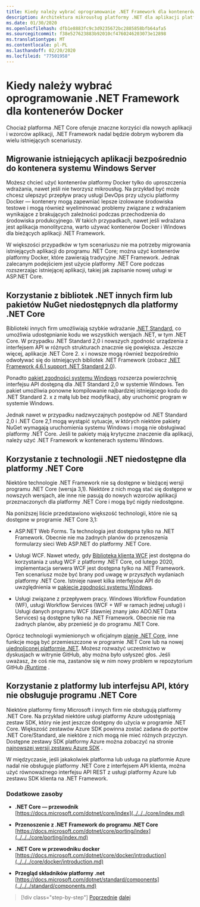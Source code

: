 ```yaml
---
title: Kiedy należy wybrać oprogramowanie .NET Framework dla kontenerów Docker
description: Architektura mikrousług platformy .NET dla aplikacji platformy .NET w kontenerze | Kiedy należy wybrać .NET Framework kontenerów platformy Docker
ms.date: 01/30/2020
ms.openlocfilehash: dfb1e8883fc9c3d9235672bc2885858bfb64afa5
ms.sourcegitcommit: f38e527623883b92010cf4760246203073e12898
ms.translationtype: MT
ms.contentlocale: pl-PL
ms.lasthandoff: 02/20/2020
ms.locfileid: "77501958"
---
```

# <a name="when-to-choose-net-framework-for-docker-containers"></a>Kiedy należy wybrać oprogramowanie .NET Framework dla kontenerów Docker

Chociaż platforma .NET Core oferuje znaczne korzyści dla nowych aplikacji i wzorców aplikacji, .NET Framework nadal będzie dobrym wyborem dla wielu istniejących scenariuszy.

## <a name="migrating-existing-applications-directly-to-a-windows-server-container"></a>Migrowanie istniejących aplikacji bezpośrednio do kontenera systemu Windows Server

Możesz chcieć użyć kontenerów platformy Docker tylko do uproszczenia wdrażania, nawet jeśli nie tworzysz mikrousług. Na przykład być może chcesz ulepszyć przepływ pracy usługi DevOps przy użyciu platformy Docker — kontenery mogą zapewniać lepsze izolowane środowiska testowe i mogą również wyeliminować problemy związane z wdrażaniem wynikające z brakujących zależności podczas przechodzenia do środowiska produkcyjnego. W takich przypadkach, nawet jeśli wdrażana jest aplikacja monolityczna, warto używać kontenerów Docker i Windows dla bieżących aplikacji .NET Framework.

W większości przypadków w tym scenariuszu nie ma potrzeby migrowania istniejących aplikacji do programu .NET Core; można użyć kontenerów platformy Docker, które zawierają tradycyjne .NET Framework. Jednak zalecanym podejściem jest użycie platformy .NET Core podczas rozszerzając istniejącej aplikacji, takiej jak zapisanie nowej usługi w ASP.NET Core.

## <a name="using-third-party-net-libraries-or-nuget-packages-not-available-for-net-core"></a>Korzystanie z bibliotek .NET innych firm lub pakietów NuGet niedostępnych dla platformy .NET Core

Biblioteki innych firm umożliwiają szybkie wdrażanie [.NET Standard](../../../standard/net-standard.md), co umożliwia udostępnianie kodu we wszystkich wersjach .NET, w tym .NET Core. W przypadku .NET Standard 2,0 i nowszych zgodność urządzenia z interfejsem API w różnych strukturach znacznie się powiększa. Jeszcze więcej, aplikacje .NET Core 2. x i nowsze mogą również bezpośrednio odwoływać się do istniejących bibliotek .NET Framework (zobacz [.NET Framework 4.6.1 support .NET Standard 2,0](https://github.com/dotnet/standard/blob/master/docs/planning/netstandard-2.0/README.md#net-framework-461-supporting-net-standard-20)).

Ponadto [pakiet zgodności systemu Windows](../../../core/porting/windows-compat-pack.md) rozszerza powierzchnię interfejsu API dostępną dla .NET Standard 2,0 w systemie Windows. Ten pakiet umożliwia ponowne kompilowanie najbardziej istniejącego kodu do .NET Standard 2. x z małą lub bez modyfikacji, aby uruchomić program w systemie Windows.

Jednak nawet w przypadku nadzwyczajnych postępów od .NET Standard 2,0 i .NET Core 2,1 mogą wystąpić sytuacje, w których niektóre pakiety NuGet wymagają uruchomienia systemu Windows i mogą nie obsługiwać platformy .NET Core. Jeśli te pakiety mają krytyczne znaczenie dla aplikacji, należy użyć .NET Framework w kontenerach systemu Windows.

## <a name="using-net-technologies-not-available-for-net-core"></a>Korzystanie z technologii .NET niedostępne dla platformy .NET Core

Niektóre technologie .NET Framework nie są dostępne w bieżącej wersji programu .NET Core (wersja 3,1). Niektóre z nich mogą stać się dostępne w nowszych wersjach, ale inne nie pasują do nowych wzorców aplikacji przeznaczonych dla platformy .NET Core i mogą być nigdy niedostępne.

Na poniższej liście przedstawiono większość technologii, które nie są dostępne w programie .NET Core 3,1:

- ASP.NET Web Forms. Ta technologia jest dostępna tylko na .NET Framework. Obecnie nie ma żadnych planów do przenoszenia formularzy sieci Web ASP.NET do platformy .NET Core.

- Usługi WCF. Nawet wtedy, gdy [Biblioteka klienta WCF](https://github.com/dotnet/wcf) jest dostępna do korzystania z usług WCF z platformy .NET Core, od lutego 2020, implementacja serwera WCF jest dostępna tylko na .NET Framework. Ten scenariusz może być brany pod uwagę w przyszłych wydaniach platformy .NET Core. Istnieje nawet kilka interfejsów API do uwzględnienia w [pakiecie zgodności systemu Windows](../../../core/porting/windows-compat-pack.md).

- Usługi związane z przepływem pracy. Windows Workflow Foundation (WF), usługi Workflow Services (WCF + WF w ramach jednej usługi) i Usługi danych programu WCF (dawniej znany jako ADO.NET Data Services) są dostępne tylko na .NET Framework. Obecnie nie ma żadnych planów, aby przenieść je do programu .NET Core.

Oprócz technologii wymienionych w oficjalnym [planie .NET Core](https://github.com/dotnet/core/blob/master/roadmap.md), inne funkcje mogą być przemieszczone w programie .NET Core lub na nowej [ujednoliconej platformie .NET](https://devblogs.microsoft.com/dotnet/introducing-net-5/). Możesz rozważyć uczestnictwo w dyskusjach w witrynie GitHub, aby można było usłyszeć głos. Jeśli uważasz, że coś nie ma, zastanów się w nim nowy problem w repozytorium GitHub [/Runtime](https://github.com/dotnet/runtime/issues/new) .

## <a name="using-a-platform-or-api-that-doesnt-support-net-core"></a>Korzystanie z platformy lub interfejsu API, który nie obsługuje programu .NET Core

Niektóre platformy firmy Microsoft i innych firm nie obsługują platformy .NET Core. Na przykład niektóre usługi platformy Azure udostępniają zestaw SDK, który nie jest jeszcze dostępny do użycia w programie .NET Core. Większość zestawów Azure SDK powinna zostać zadana do portów .NET Core/Standard, ale niektóre z nich mogą nie mieć różnych przyczyn. Dostępne zestawy SDK platformy Azure można zobaczyć na stronie [najnowszej wersji zestawu Azure SDK](https://azure.github.io/azure-sdk/releases/latest/index.html) .

W międzyczasie, jeśli jakakolwiek platforma lub usługa na platformie Azure nadal nie obsługuje platformy .NET Core z interfejsem API klienta, można użyć równoważnego interfejsu API REST z usługi platformy Azure lub zestawu SDK klienta na .NET Framework.

### <a name="additional-resources"></a>Dodatkowe zasoby

- **.NET Core — przewodnik** \
  [https://docs.microsoft.com/dotnet/core/index](../../../core/index.md)

- **Przenoszenie z .NET Framework do programu .NET Core** \
  [https://docs.microsoft.com/dotnet/core/porting/index](../../../core/porting/index.md)

- **.NET Core w przewodniku docker** \
  [https://docs.microsoft.com/dotnet/core/docker/introduction](../../../core/docker/introduction.md)

- **Przegląd składników platformy .net** \
  [https://docs.microsoft.com/dotnet/standard/components](../../../standard/components.md)

>[!div class="step-by-step"]
>[Poprzednie](net-core-container-scenarios.md)
>[dalej](container-framework-choice-factors.md)
